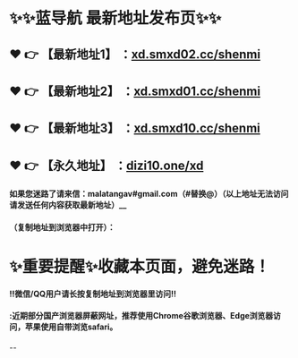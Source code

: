 # :sparkles::sparkles:蓝导航 最新地址发布页:sparkles::sparkles:

 :heart: :point_right: 【最新地址1】 ：[xd.smxd02.cc/shenmi](https://xd.smxd02.cc/shenmi/)
 ------
 :heart: :point_right: 【最新地址2】 ：[xd.smxd01.cc/shenmi](https://xd.smxd01.cc/shenmi/)
 ------
 :heart: :point_right: 【最新地址3】 ：[xd.smxd10.cc/shenmi](https://xd.smxd10.cc/shenmi/)
 ------
:heart: :point_right: 【永久地址】 ：[dizi10.one/xd](https://dizi10.one/xd)
 ------
#### 如果您迷路了请来信：malatangav#gmail.com（#替换@）（以上地址无法访问请发送任何内容获取最新地址）__
#### （复制地址到浏览器中打开）：
# :sparkles:重要提醒:sparkles:收藏本页面，避免迷路！
#### ‼️微信/QQ用户请长按复制地址到浏览器里访问‼
#### :近期部分国产浏览器屏蔽网址，推荐使用Chrome谷歌浏览器、Edge浏览器访问，苹果使用自带浏览safari。
--
